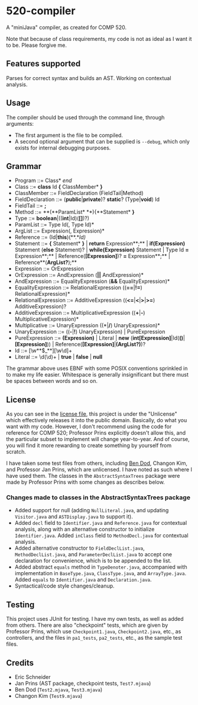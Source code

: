 # 520-compiler
A "miniJava" compiler, as created for COMP 520.

Note that because of class requirements, my code is not as ideal as I want it to be. Please forgive me.

## Features supported
Parses for correct syntax and builds an AST. Working on contextual analysis.

## Usage
The compiler should be used through the command line, through arguments:
* The first argument is the file to be compiled.
* A second optional argument that can be supplied is `--debug`, which only exists for internal debugging purposes.

## Grammar
* Program ::= Class\* *end*
* Class ::= **class** Id **{** ClassMember\* **}**
* ClassMember ::= FieldDeclaration (FieldTail|Method)
* FieldDeclaration ::= (**public**|**private**)? **static**? (Type|**void**) Id
* FieldTail ::= **;**
* Method ::= **(**ParamList\* **){**Statement\* **}**
* Type ::= **boolean**|((**int**|Id)(**[]**)?)
* ParamList ::= Type Id(, Type Id)*
* ArgList ::= Expression(, Expression)*
* Reference ::= (Id|**this**)(**.**Id)*
* Statement ::= **{** Statement\* **}**
			| **return** Expression**;**
			| **if(**Expression**)** Statement (**else** Statement)?
			| **while(**Expression**)** Statement
			| Type Id **=** Expression**;**
			| Reference(**[**Expression**]**)? **=** Expression**;**
			| Reference**(**ArgList?**);**
* Expression ::= OrExpression
* OrExpression ::= AndExpression (**||** AndExpression)*
* AndExpression ::= EqualityExpression (**&&** EqualityExpression)*
* EqualityExpression ::= RelationalExpression ((**==**|**!=**) RelationalExpression)*
* RelationalExpression ::= AdditiveExpression ((**<=**|**<**|**>**|**>=**) AdditiveExpression)?
* AdditiveExpression ::= MultiplicativeExpression ((**+**|**-**) MultiplicativeExpression)*
* Multiplicative ::= UnaryExpression ((\*|**/**) UnaryExpression)*
* UnaryExpression ::= ((**-**|**!**) UnaryExpression) | PureExpression
* PureExpression ::= **(**Expression**)**
			| Literal
			| **new** (**int[**Expression**]**|Id(**()**|**[**Expression**]**))
			| Reference(**[**Expression**]**|**(**ArgList?**)**)?
* Id ::= \[\w**$_**][\w\d]+
* Literal ::= \d(\d)+ | **true** | **false** | **null**

The grammar above uses EBNF with some POSIX conventions sprinkled in to make my life easier. Whitespace is generally insignificant but there must be spaces between words and so on.

## License
As you can see in the [license file](LICENSE), this project is under the "Unlicense" which effectively releases it into the public domain. Basically, do what you want with my code. However, I don't recommend using the code for reference for COMP 520; Professor Prins explicitly doesn't allow this, and the particular subset to implement will change year-to-year. And of course, you will find it more rewarding to create something by yourself from scratch.

I have taken some test files from others, including [Ben Dod](https://github.com/benjdod/someminijavatests), Changon Kim, and Professor Jan Prins, which are unlicensed. I have noted as such where I have used them. The classes in the `AbstractSyntaxTrees` package were made by Professor Prins with some changes as describes below.

### Changes made to classes in the AbstractSyntaxTrees package
* Added support for null (adding `NullLiteral.java`, and updating `Visitor.java` and `ASTDisplay.java` to support it).
* Added `decl` field to `Identifier.java` and `Reference.java` for contextual analysis, along with an alternative constructor to initialize `Identifier.java`. Added `inClass` field to `MethodDecl.java` for contextual analysis.
* Added alternative constructor to `FieldDeclList.java`, `MethodDeclList.java`, and `ParameterDeclList.java` to accept one declaration for convenience, which is to be appended to the list.
* Added abstract `equals` method in `TypeDenoter.java`, accompanied with implementation in `BaseType.java`, `ClassType.java`, and `ArrayType.java`. Added `equals` to `Identifier.java` and `Declaration.java`.
* Syntactical/code style changes/cleanup.

## Testing
This project uses JUnit for testing. I have my own tests, as well as added from others. There are also "checkpoint" tests, which are given by Professor Prins, which use `Checkpoint1.java`, `Checkpoint2.java`, etc., as controllers, and the files in `pa1_tests`, `pa2_tests`, etc., as the sample test files.

## Credits
* Eric Schneider
* Jan Prins (AST package, checkpoint tests, `Test7.mjava`)
* Ben Dod (`Test2.mjava`, `Test3.mjava`)
* Changon Kim (`Test9.mjava`)
  
